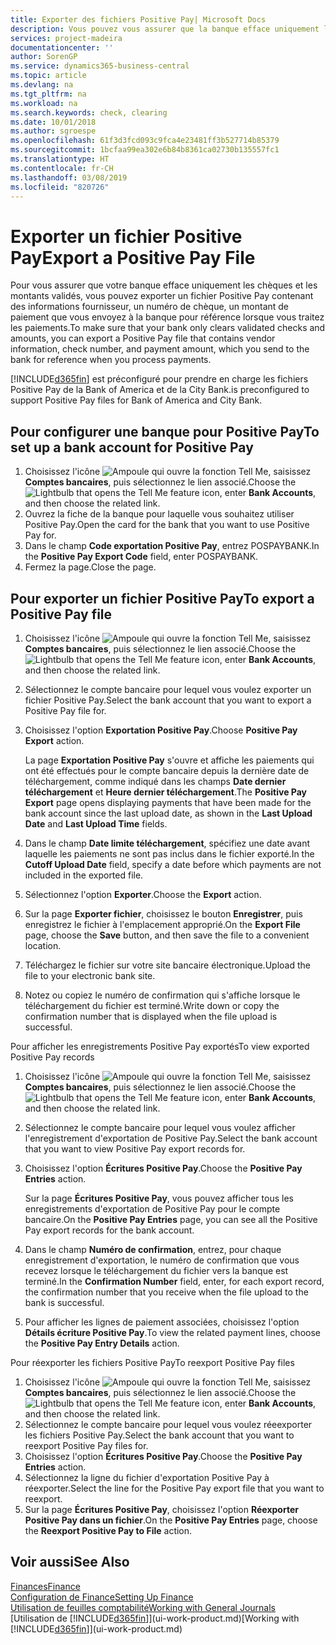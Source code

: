 ```yaml
---
title: Exporter des fichiers Positive Pay| Microsoft Docs
description: Vous pouvez vous assurer que la banque efface uniquement les chèques et les montants validés en exportant un fichier Positive Pay contenant des informations de paiement et fournisseur.
services: project-madeira
documentationcenter: ''
author: SorenGP
ms.service: dynamics365-business-central
ms.topic: article
ms.devlang: na
ms.tgt_pltfrm: na
ms.workload: na
ms.search.keywords: check, clearing
ms.date: 10/01/2018
ms.author: sgroespe
ms.openlocfilehash: 61f3d3fcd093c9fca4e23481ff3b527714b85379
ms.sourcegitcommit: 1bcfaa99ea302e6b84b8361ca02730b135557fc1
ms.translationtype: HT
ms.contentlocale: fr-CH
ms.lasthandoff: 03/08/2019
ms.locfileid: "820726"
---
```

# <a name="export-a-positive-pay-file"></a><span data-ttu-id="1d524-103">Exporter un fichier Positive Pay</span><span class="sxs-lookup"><span data-stu-id="1d524-103">Export a Positive Pay File</span></span>
<span data-ttu-id="1d524-104">Pour vous assurer que votre banque efface uniquement les chèques et les montants validés, vous pouvez exporter un fichier Positive Pay contenant des informations fournisseur, un numéro de chèque, un montant de paiement que vous envoyez à la banque pour référence lorsque vous traitez les paiements.</span><span class="sxs-lookup"><span data-stu-id="1d524-104">To make sure that your bank only clears validated checks and amounts, you can export a Positive Pay file that contains vendor information, check number, and payment amount, which you send to the bank for reference when you process payments.</span></span>

[!INCLUDE[d365fin](includes/d365fin_md.md)] <span data-ttu-id="1d524-105">est préconfiguré pour prendre en charge les fichiers Positive Pay de la Bank of America et de la City Bank.</span><span class="sxs-lookup"><span data-stu-id="1d524-105">is preconfigured to support Positive Pay files for Bank of America and City Bank.</span></span>

## <a name="to-set-up-a-bank-account-for-positive-pay"></a><span data-ttu-id="1d524-106">Pour configurer une banque pour Positive Pay</span><span class="sxs-lookup"><span data-stu-id="1d524-106">To set up a bank account for Positive Pay</span></span>
1. <span data-ttu-id="1d524-107">Choisissez l'icône ![Ampoule qui ouvre la fonction Tell Me](media/ui-search/search_small.png "Dites-moi ce que vous voulez faire"), saisissez **Comptes bancaires**, puis sélectionnez le lien associé.</span><span class="sxs-lookup"><span data-stu-id="1d524-107">Choose the ![Lightbulb that opens the Tell Me feature](media/ui-search/search_small.png "Tell me what you want to do") icon, enter **Bank Accounts**, and then choose the related link.</span></span>
2. <span data-ttu-id="1d524-108">Ouvrez la fiche de la banque pour laquelle vous souhaitez utiliser Positive Pay.</span><span class="sxs-lookup"><span data-stu-id="1d524-108">Open the card for the bank that you want to use Positive Pay for.</span></span>
3. <span data-ttu-id="1d524-109">Dans le champ **Code exportation Positive Pay**, entrez POSPAYBANK.</span><span class="sxs-lookup"><span data-stu-id="1d524-109">In the **Positive Pay Export Code** field, enter POSPAYBANK.</span></span>
4. <span data-ttu-id="1d524-110">Fermez la page.</span><span class="sxs-lookup"><span data-stu-id="1d524-110">Close the page.</span></span>

## <a name="to-export-a-positive-pay-file"></a><span data-ttu-id="1d524-111">Pour exporter un fichier Positive Pay</span><span class="sxs-lookup"><span data-stu-id="1d524-111">To export a Positive Pay file</span></span>
1. <span data-ttu-id="1d524-112">Choisissez l'icône ![Ampoule qui ouvre la fonction Tell Me](media/ui-search/search_small.png "Dites-moi ce que vous voulez faire"), saisissez **Comptes bancaires**, puis sélectionnez le lien associé.</span><span class="sxs-lookup"><span data-stu-id="1d524-112">Choose the ![Lightbulb that opens the Tell Me feature](media/ui-search/search_small.png "Tell me what you want to do") icon, enter **Bank Accounts**, and then choose the related link.</span></span>
2. <span data-ttu-id="1d524-113">Sélectionnez le compte bancaire pour lequel vous voulez exporter un fichier Positive Pay.</span><span class="sxs-lookup"><span data-stu-id="1d524-113">Select the bank account that you want to export a Positive Pay file for.</span></span>
3. <span data-ttu-id="1d524-114">Choisissez l'option **Exportation Positive Pay**.</span><span class="sxs-lookup"><span data-stu-id="1d524-114">Choose **Positive Pay Export** action.</span></span>

    <span data-ttu-id="1d524-115">La page **Exportation Positive Pay** s'ouvre et affiche les paiements qui ont été effectués pour le compte bancaire depuis la dernière date de téléchargement, comme indiqué dans les champs **Date dernier téléchargement** et **Heure dernier téléchargement**.</span><span class="sxs-lookup"><span data-stu-id="1d524-115">The **Positive Pay Export** page opens displaying payments that have been made for the bank account since the last upload date, as shown in the **Last Upload Date** and **Last Upload Time** fields.</span></span>
4. <span data-ttu-id="1d524-116">Dans le champ **Date limite téléchargement**, spécifiez une date avant laquelle les paiements ne sont pas inclus dans le fichier exporté.</span><span class="sxs-lookup"><span data-stu-id="1d524-116">In the **Cutoff Upload Date** field, specify a date before which payments are not included in the exported file.</span></span>
5. <span data-ttu-id="1d524-117">Sélectionnez l'option **Exporter**.</span><span class="sxs-lookup"><span data-stu-id="1d524-117">Choose the **Export** action.</span></span>
6. <span data-ttu-id="1d524-118">Sur la page **Exporter fichier**, choisissez le bouton **Enregistrer**, puis enregistrez le fichier à l'emplacement approprié.</span><span class="sxs-lookup"><span data-stu-id="1d524-118">On the **Export File** page, choose the **Save** button, and then save the file to a convenient location.</span></span>
7. <span data-ttu-id="1d524-119">Téléchargez le fichier sur votre site bancaire électronique.</span><span class="sxs-lookup"><span data-stu-id="1d524-119">Upload the file to your electronic bank site.</span></span>
8. <span data-ttu-id="1d524-120">Notez ou copiez le numéro de confirmation qui s'affiche lorsque le téléchargement du fichier est terminé.</span><span class="sxs-lookup"><span data-stu-id="1d524-120">Write down or copy the confirmation number that is displayed when the file upload is successful.</span></span>

<span data-ttu-id="1d524-121">Pour afficher les enregistrements Positive Pay exportés</span><span class="sxs-lookup"><span data-stu-id="1d524-121">To view exported Positive Pay records</span></span>

1. <span data-ttu-id="1d524-122">Choisissez l'icône ![Ampoule qui ouvre la fonction Tell Me](media/ui-search/search_small.png "Dites-moi ce que vous voulez faire"), saisissez **Comptes bancaires**, puis sélectionnez le lien associé.</span><span class="sxs-lookup"><span data-stu-id="1d524-122">Choose the ![Lightbulb that opens the Tell Me feature](media/ui-search/search_small.png "Tell me what you want to do") icon, enter **Bank Accounts**, and then choose the related link.</span></span>
2. <span data-ttu-id="1d524-123">Sélectionnez le compte bancaire pour lequel vous voulez afficher l'enregistrement d'exportation de Positive Pay.</span><span class="sxs-lookup"><span data-stu-id="1d524-123">Select the bank account that you want to view Positive Pay export records for.</span></span>
3. <span data-ttu-id="1d524-124">Choisissez l'option **Écritures Positive Pay**.</span><span class="sxs-lookup"><span data-stu-id="1d524-124">Choose the **Positive Pay Entries** action.</span></span>

    <span data-ttu-id="1d524-125">Sur la page **Écritures Positive Pay**, vous pouvez afficher tous les enregistrements d'exportation de Positive Pay pour le compte bancaire.</span><span class="sxs-lookup"><span data-stu-id="1d524-125">On the **Positive Pay Entries** page, you can see all the Positive Pay export records for the bank account.</span></span>
4. <span data-ttu-id="1d524-126">Dans le champ **Numéro de confirmation**, entrez, pour chaque enregistrement d'exportation, le numéro de confirmation que vous recevez lorsque le téléchargement du fichier vers la banque est terminé.</span><span class="sxs-lookup"><span data-stu-id="1d524-126">In the **Confirmation Number** field, enter, for each export record, the confirmation number that you receive when the file upload to the bank is successful.</span></span>
5. <span data-ttu-id="1d524-127">Pour afficher les lignes de paiement associées, choisissez l'option **Détails écriture Positive Pay**.</span><span class="sxs-lookup"><span data-stu-id="1d524-127">To view the related payment lines, choose the **Positive Pay Entry Details** action.</span></span>

<span data-ttu-id="1d524-128">Pour réexporter les fichiers Positive Pay</span><span class="sxs-lookup"><span data-stu-id="1d524-128">To reexport Positive Pay files</span></span>

1. <span data-ttu-id="1d524-129">Choisissez l'icône ![Ampoule qui ouvre la fonction Tell Me](media/ui-search/search_small.png "Dites-moi ce que vous voulez faire"), saisissez **Comptes bancaires**, puis sélectionnez le lien associé.</span><span class="sxs-lookup"><span data-stu-id="1d524-129">Choose the ![Lightbulb that opens the Tell Me feature](media/ui-search/search_small.png "Tell me what you want to do") icon, enter **Bank Accounts**, and then choose the related link.</span></span>
2. <span data-ttu-id="1d524-130">Sélectionnez le compte bancaire pour lequel vous voulez réeexporter les fichiers Positive Pay.</span><span class="sxs-lookup"><span data-stu-id="1d524-130">Select the bank account that you want to reexport Positive Pay files for.</span></span>
3. <span data-ttu-id="1d524-131">Choisissez l'option **Écritures Positive Pay**.</span><span class="sxs-lookup"><span data-stu-id="1d524-131">Choose the **Positive Pay Entries** action.</span></span>
4. <span data-ttu-id="1d524-132">Sélectionnez la ligne du fichier d'exportation Positive Pay à réexporter.</span><span class="sxs-lookup"><span data-stu-id="1d524-132">Select the line for the Positive Pay export file that you want to reexport.</span></span>
5. <span data-ttu-id="1d524-133">Sur la page **Écritures Positive Pay**, choisissez l'option **Réexporter Positive Pay dans un fichier**.</span><span class="sxs-lookup"><span data-stu-id="1d524-133">On the **Positive Pay Entries** page, choose the **Reexport Positive Pay to File** action.</span></span>

## <a name="see-also"></a><span data-ttu-id="1d524-134">Voir aussi</span><span class="sxs-lookup"><span data-stu-id="1d524-134">See Also</span></span>
[<span data-ttu-id="1d524-135">Finances</span><span class="sxs-lookup"><span data-stu-id="1d524-135">Finance</span></span>](finance.md)  
[<span data-ttu-id="1d524-136">Configuration de Finance</span><span class="sxs-lookup"><span data-stu-id="1d524-136">Setting Up Finance</span></span>](finance-setup-finance.md)  
[<span data-ttu-id="1d524-137">Utilisation de feuilles comptabilité</span><span class="sxs-lookup"><span data-stu-id="1d524-137">Working with General Journals</span></span>](ui-work-general-journals.md)  
<span data-ttu-id="1d524-138">[Utilisation de [!INCLUDE[d365fin](includes/d365fin_md.md)]](ui-work-product.md)</span><span class="sxs-lookup"><span data-stu-id="1d524-138">[Working with [!INCLUDE[d365fin](includes/d365fin_md.md)]](ui-work-product.md)</span></span>
